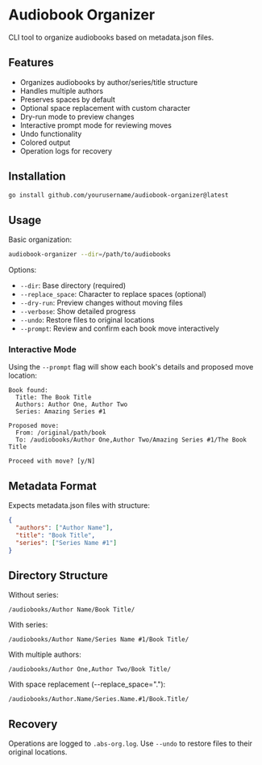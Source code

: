 # Audiobook Organizer

CLI tool to organize audiobooks based on metadata.json files.

## Features

- Organizes audiobooks by author/series/title structure
- Handles multiple authors
- Preserves spaces by default
- Optional space replacement with custom character
- Dry-run mode to preview changes
- Interactive prompt mode for reviewing moves
- Undo functionality
- Colored output
- Operation logs for recovery

## Installation

```bash
go install github.com/yourusername/audiobook-organizer@latest
```

## Usage

Basic organization:
```bash
audiobook-organizer --dir=/path/to/audiobooks
```

Options:
- `--dir`: Base directory (required)
- `--replace_space`: Character to replace spaces (optional)
- `--dry-run`: Preview changes without moving files
- `--verbose`: Show detailed progress
- `--undo`: Restore files to original locations
- `--prompt`: Review and confirm each book move interactively

### Interactive Mode

Using the `--prompt` flag will show each book's details and proposed move location:

```
Book found:
  Title: The Book Title
  Authors: Author One, Author Two
  Series: Amazing Series #1

Proposed move:
  From: /original/path/book
  To: /audiobooks/Author One,Author Two/Amazing Series #1/The Book Title

Proceed with move? [y/N]
```

## Metadata Format

Expects metadata.json files with structure:
```json
{
  "authors": ["Author Name"],
  "title": "Book Title",
  "series": ["Series Name #1"]
}
```

## Directory Structure

Without series:
```
/audiobooks/Author Name/Book Title/
```

With series:
```
/audiobooks/Author Name/Series Name #1/Book Title/
```

With multiple authors:
```
/audiobooks/Author One,Author Two/Book Title/
```

With space replacement (--replace_space="."):
```
/audiobooks/Author.Name/Series.Name.#1/Book.Title/
```

## Recovery

Operations are logged to `.abs-org.log`. Use `--undo` to restore files to their original locations.